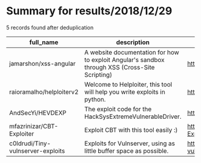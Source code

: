 
# Summary for results/2018/12/29
    
5 records found after deduplication

| full_name | description | html_url | matched_list | matched_count | pushed_at | size | stargazers_count | language | forks_count |
|-----------------------------------|-------------------------------------------------------------------------------------------------|------------------------------------------------------|----------------|-----------------|---------------------------|--------|--------------------|------------|---------------|
| jamarshon/xss-angular | A website documentation for how to exploit Angular's sandbox through XSS (Cross-Site Scripting) | https://github.com/jamarshon/xss-angular | ['exploit'] | 1 | 2018-12-29 07:47:59+00:00 | 50 | 2 | HTML | 0 |
| raioramalho/helploiterv2 | Welcome to Helploiter, this tool will help you write exploits in python. | https://github.com/raioramalho/helploiterv2 | ['exploit'] | 1 | 2018-12-29 17:31:51+00:00 | 79 | 0 | Python | 0 |
| AndSecYi/HEVDEXP | The exploit code for the HackSysExtremeVulnerableDriver. | https://github.com/AndSecYi/HEVDEXP | ['exploit'] | 1 | 2018-12-29 14:19:37+00:00 | 9 | 3 | C | 0 |
| mfazrinizar/CBT-Exploiter | Exploit CBT with this tool easily :) | https://github.com/mfazrinizar/CBT-Exploiter | ['exploit'] | 1 | 2018-12-29 10:34:46+00:00 | 3 | 9 | Python | 1 |
| c0ldrudi/Tiny-vulnserver-exploits | Exploits for Vulnserver, using as little buffer space as possible. | https://github.com/c0ldrudi/Tiny-vulnserver-exploits | ['exploit'] | 1 | 2018-12-29 22:43:22+00:00 | 5 | 0 | Python | 0 |
